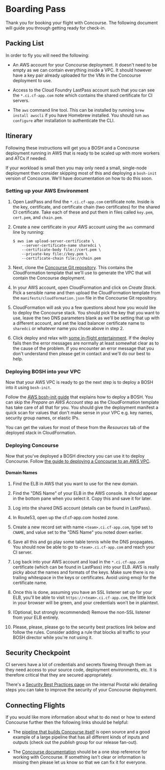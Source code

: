 # Boarding Pass

Thank you for booking your flight with Concourse. The following document will
guide you through getting ready for check-in.

## Packing List

In order to fly you will need the following:

* An AWS account for your Concourse deployment. It doesn't need to be empty as
  we can contain everything inside a VPC. It should however have a key pair
  already uploaded for the VMs in the Concourse deployment to use.

* Access to the Cloud Foundry LastPass account such that you can see the
  `*.ci.cf-app.com` note which contains the shared certificate for CI servers.

* The `aws` command line tool. This can be installed by running `brew install
  awscli` if you have Homebrew installed. You should run `aws configure` after
  installation to authenticate the CLI.

## Itinerary

Following these instructions will get you a BOSH and a Concourse deployment
running in AWS that is ready to be scaled up with more workers and ATCs if
needed.

If your workload is small then you may only need a small, single-node
deployment then consider skipping most of this and deploying a `bosh-init`
version of Concourse. We'll have documentation on how to do this soon.

### Setting up your AWS Environment

1. Open LastPass and find the `*.ci.cf-app.com` certificate note. Inside is the
   key, certificate, and certificate chain (two certificates) for the shared CI
   certificate. Take each of these and put them in files called `key.pem`,
   `cert.pem`, and `chain.pem`.

2. Create a new certificate in your AWS account using the `aws` command line by
   running:

    ```
    $ aws iam upload-server-certificate \
        --server-certificate-name sharedci \
        --certificate-body file://cert.pem \
        --private-key file://key.pem \
        --certificate-chain file://chain.pem
    ```

3. Next, clone the [Concourse Git repository][concourse-github]. This contains
   the CloudFormation template that we'll use to generate the VPC that will
   contain the Concourse deployment.

4. In your AWS account, open CloudFormation and click on *Create Stack*. Pick a
   sensible name and then upload the CloudFormation template from the
   `manifests/cloudformation.json` file in the Concourse Git repository.

5. CloudFormation will ask you a few questions about how you would like to
   deploy the Concourse stack. You should pick the key that you want to use,
   leave the two DNS parameters blank as we'll be setting that up with a
   different account, and set the load balancer certificate name to `sharedci`
   or whatever name you chose above in step 2.

6. Click deploy and relax with [some in-flight entertainment][bob-ross]. If the
   deploy fails then the error messages are normally at least somewhat clear as
   to the cause of the problem. If you encounter an error message that you
   don't understand then please get in contact and we'll do our best to help.

[bob-ross]: https://www.youtube.com/watch?v=kasGRkfkiPM
[concourse-github]: https://github.com/concourse/concourse

### Deploying BOSH into your VPC

Now that your AWS VPC is ready to go the next step is to deploy a BOSH into it
using `bosh-init`.

Follow the [AWS bosh-init guide][bosh-init] that explains how to deploy a BOSH.
You can skip the *Prepare an AWS Account* step as the CloudFormation template
has take care of all that for you. You should give the deployment manifest a
quick scan for values that don't make sense in your VPC e.g. key names,
security group names, or elastic IPs.

You can get the values for most of these from the *Resources* tab of the
deployed stack in CloudFormation.

[bosh-init]: http://bosh.io/docs/init-aws.html

### Deploying Concourse

Now that you've deployed a BOSH directory you can use it to deploy Concourse.
Follow [the guide to deploying a Concourse to an AWS VPC][deploying-concourse].

#### Domain Names

1. Find the ELB in AWS that you want to use for the new domain.

2. Find the "DNS Name" of your ELB in the AWS console. It should appear in the
   bottom pane when you select it. Copy this and save it for later.

3. Log into the shared DNS account (details can be found in LastPass).

4. In Route53, open up the cf.cf-app.com hosted zone.

5. Create a new record set with name `<team>.ci.cf-app.com`, type set to
   `CNAME`, and value set to the "DNS Name" you noted down earlier.

6. Save all this and go play some table tennis while the DNS propagates. You
   should now be able to go to `<team>.ci.cf-app.com` and reach your CI server.

7. Log back into your AWS account and load in the `*.ci.cf-app.com` certificate
   (which can be found in LastPass) into your ELB. AWS is really picky about
   the names and formats of the keys. Make sure there is no trailing whitespace
   in the keys or certificates. Avoid using emoji for the certificate name.

8.  Once this is done, assuming you have an SSL listener set up for your ELB,
    you'll be able to visit `https://<team>.ci.cf-app.com`, the little lock in
    your browser will be green, and your credentials won't be in plaintext.

9. (Optional, but strongly recommended) Remove the non-SSL listener from your
   ELB entirely.

10. Please, please, please go to the security best practices link below and
    follow the rules. Consider adding a rule that blocks all traffic to your
    BOSH director while you're not using it.

[deploying-concourse]: http://concourse.ci/deploying-and-upgrading-concourse.html

## Security Checkpoint

CI servers have a lot of credentials and secrets flowing through them as they
need access to your source code, deployment environments, etc. It is therefore
critical that they are secured appropriately.

There's a [Security Best Practices page][security-best-practices] on the
internal Pivotal wiki detailing steps you can take to improve the security of
your Concourse deployment.

[security-best-practices]: https://sites.google.com/a/pivotal.io/cloud-foundry/engineering/security-best-practices

## Connecting Flights

If you would like more information about what to do next or how to extend
Concourse further then the following links should be helpful:

* The [pipeline that builds Concourse itself][concourse-pipeline] is open
  source and a good example of a large pipeline that has all different kinds of
  inputs and outputs (check out the *publish* group for our release fan-out).

* The [Concourse documentation][concourse-docs] should be a one stop reference
  for working with Concourse. If something isn't clear or information is
  missing then please let us know so that we can fix it for everyone.
  
[concourse-pipeline]: https://github.com/concourse/concourse/blob/master/ci/pipelines/concourse.yml
[concourse-docs]: http://concourse.ci/
